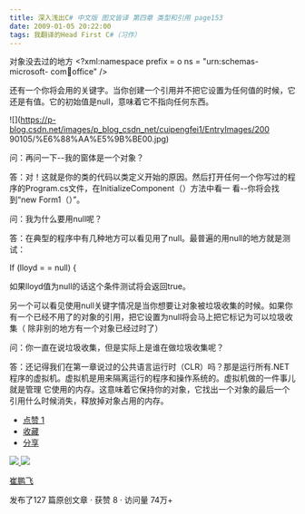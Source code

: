 ```yaml
---
title: 深入浅出C# 中文版 图文皆译 第四章 类型和引用 page153
date: 2009-01-05 20:22:00
tags: 我翻译的Head First C#（习作）
---
```

对象没去过的地方  <?xml:namespace prefix = o ns = "urn:schemas-microsoft-
com:office:office" />

还有一个你将会用的关键字。当你创建一个引用并不把它设置为任何值的时候，它还是有值。它的初始值是null，意味着它不指向任何东西。

![](https://p-blog.csdn.net/images/p_blog_csdn_net/cuipengfei1/EntryImages/200
90105/%E6%88%AA%E5%9B%BE00.jpg)

问：再问一下--我的窗体是一个对象？

答：对！这就是你的类的代码以类定义开始的原因。然后打开任何一个你写过的程序的Program.cs文件，在InitializeComponent（）方法中看一
看--你将会找到“new Form1（）”。

问：我为什么要用null呢？

答：在典型的程序中有几种地方可以看见用了null。最普遍的用null的地方就是测试：

If (lloyd = = null) {

如果lloyd值为null的话这个条件测试将会返回true。

另一个可以看见使用null关键字情况是当你想要让对象被垃圾收集的时候。如果你有一个已经不用了的对象的引用，把它设置为null将会马上把它标记为可以垃圾收集（
除非别的地方有一个对象已经过时了）

问：你一直在说垃圾收集，但是实际上是谁在做垃圾收集呢？

答：还记得我们在第一章说过的公共语言运行时（CLR）吗？那是运行所有.NET程序的虚拟机。虚拟机是用来隔离运行的程序和操作系统的。虚拟机做的一件事儿就是管理
它使用的内存。这意味着它保持你的对象，它找出一个对象的最后一个引用什么时候消失，释放掉对象占用的内存。

  * [ 点赞  1  ](javascript:;)
  * [ 收藏  ](javascript:;)
  * [ 分享 ](javascript:;)

[ ![](https://profile.csdnimg.cn/5/2/5/3_cuipengfei1)
![](https://g.csdnimg.cn/static/user-reg-year/1x/11.png)
](https://blog.csdn.net/cuipengfei1)

[ 崔鹏飞 ](https://blog.csdn.net/cuipengfei1)

发布了127 篇原创文章  ·  获赞 8  ·  访问量 74万+

